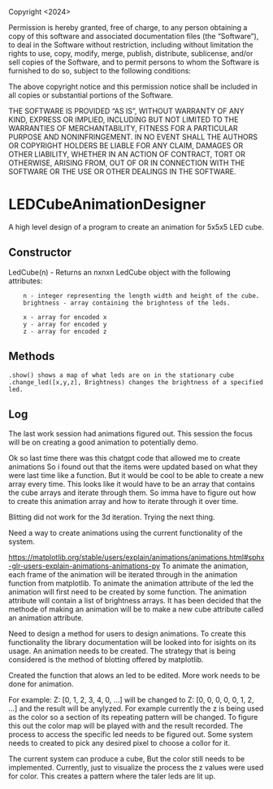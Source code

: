 Copyright <2024> <Joseph Bagheri>

Permission is hereby granted, free of charge, to any person obtaining a copy of this software and associated documentation files (the “Software”), to deal in the Software without restriction, including without limitation the rights to use, copy, modify, merge, publish, distribute, sublicense, and/or sell copies of the Software, and to permit persons to whom the Software is furnished to do so, subject to the following conditions:

The above copyright notice and this permission notice shall be included in all copies or substantial portions of the Software.

THE SOFTWARE IS PROVIDED “AS IS”, WITHOUT WARRANTY OF ANY KIND, EXPRESS OR IMPLIED, INCLUDING BUT NOT LIMITED TO THE WARRANTIES OF MERCHANTABILITY, FITNESS FOR A PARTICULAR PURPOSE AND NONINFRINGEMENT. IN NO EVENT SHALL THE AUTHORS OR COPYRIGHT HOLDERS BE LIABLE FOR ANY CLAIM, DAMAGES OR OTHER LIABILITY, WHETHER IN AN ACTION OF CONTRACT, TORT OR OTHERWISE, ARISING FROM, OUT OF OR IN CONNECTION WITH THE SOFTWARE OR THE USE OR OTHER DEALINGS IN THE SOFTWARE.


# LEDCubeAnimationDesigner
A high level design of a program to create an animation for 5x5x5 LED cube.

## Constructor
LedCube(n) - Returns an nxnxn LedCube object with the following attributes:
        
        n - integer representing the length width and height of the cube.
        brightness - array containing the brighntess of the leds.

        x - array for encoded x
        y - array for encoded y
        z - array for encoded z

## Methods
    .show() shows a map of what leds are on in the stationary cube
    .change_led([x,y,z], Brightness) changes the brightness of a specified led.

## Log
The last work session had animations figured out. This session the focus will be on creating a good animation to potentially demo. 


Ok so last time there was this chatgpt code that allowed me to create animations
So i found out that the items were updated based on what they were last time like a function.
But it would be cool to be able to create a new array every time. This looks like it would have to be an array that contains the cube arrays and iterate through them. So imma have to figure out how to create this animation array and how to iterate through it over time.


Blitting did not work for the 3d iteration. Trying the next thing.

Need a way to create animations using the current functionality of the system.

https://matplotlib.org/stable/users/explain/animations/animations.html#sphx-glr-users-explain-animations-animations-py
To animate the animation, each frame of the animation will be iterated through in the animation function from matplotlib.
To animate the animation attribute of the led the animation will first need to be created by some function.
The animation attribute will contain a list of brightness arrays.
It has been decided that the methode of making an animation will be to make a new cube attribute called an animation attribute.


Need to design a method for users to design animations. 
To create this functionality the library documentation will be looked into for isights on its usage.
An animation needs to be created. The strategy that is being considered is the method of blotting offered by matplotlib.


Created the function that alows an led to be edited.
More work needs to be done for animation.

For example: Z: [0, 1, 2, 3, 4, 0, ...] will be changed to Z: [0, 0, 0, 0, 0, 1, 2, ...] and the result will be anylyzed.
For example currently the z is being used as the color so a section of its repeating pattern will be changed.
To figure this out the color map will be played with and the result recorded.
The process to access the specific led needs to be figured out.
Some system needs to created to pick any desired pixel to choose a collor for it.

The current system can produce a cube, But the color still needs to be implemented. Currently, just to visualize the process the z values were used for color. This creates a pattern where the taler leds are lit up.

